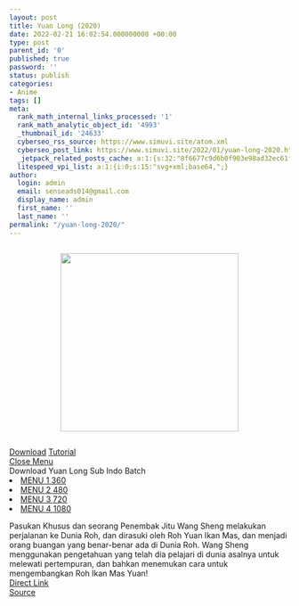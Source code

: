 ```yaml
---
layout: post
title: Yuan Long (2020)
date: 2022-02-21 16:02:54.000000000 +00:00
type: post
parent_id: '0'
published: true
password: ''
status: publish
categories:
- Anime
tags: []
meta:
  rank_math_internal_links_processed: '1'
  rank_math_analytic_object_id: '4993'
  _thumbnail_id: '24633'
  cyberseo_rss_source: https://www.simuvi.site/atom.xml
  cyberseo_post_link: https://www.simuvi.site/2022/01/yuan-long-2020.html
  _jetpack_related_posts_cache: a:1:{s:32:"8f6677c9d6b0f903e98ad32ec61f8deb";a:2:{s:7:"expires";i:1663436652;s:7:"payload";a:3:{i:0;a:1:{s:2:"id";i:24670;}i:1;a:1:{s:2:"id";i:24612;}i:2;a:1:{s:2:"id";i:24640;}}}}
  litespeed_vpi_list: a:1:{i:0;s:15:"svg+xml;base64,";}
author:
  login: admin
  email: senseads014@gmail.com
  display_name: admin
  first_name: ''
  last_name: ''
permalink: "/yuan-long-2020/"
---
```

<div class="separator" style="clear: both;"><a href="https://i.imgur.com/SSrtOm9.jpg" style="display: block; padding: 1em 0; text-align: center; "><img alt="" border="0" height="320" data-original-height="800" data-original-width="571" src="{{ site.baseurl }}/assets/2022/02/SSrtOm9.jpg" /></a></div>
<p> <!--[ DOWNLOAD MENU ]-->
<div class="dndpop"><a class="dnlds" href="#dndcloud"><i class="fa fa-download"></i> Download</a> <a class="tutor" href="/p/tutorial.html" target="_blank" rel="noopener"><i class="fa fa-info-circle"></i> Tutorial</a></div>
<div id="dndcloud" class="dndwin"><a href="#" class="dndclose" title="Close">Close Menu</a><br /> <span>Download Yuan Long Sub Indo Batch</span>
<li><a href="https://cararegistrasi.com/pXj8" target="_blank" rel="noopener"><i class="fa fa-atom"></i> MENU 1 360</a></li>
<li><a href="https://cararegistrasi.com/1yy3s9Y7M" target="_blank" rel="noopener"><i class="fa fa-atom"></i> MENU 2 480</a></li>
<li><a href="https://cararegistrasi.com/9O3yBL" target="_blank" rel="noopener"><i class="fa fa-atom"></i> MENU 3 720</a></li>
<li><a href="https://cararegistrasi.com/UUQ0U" target="_blank" rel="noopener"><i class="fa fa-atom"></i> MENU 4 1080</a></li>
</div>
<p> <!--[ INFO MENU ]-->
<div class="inposts"> <span>Pasukan Khusus dan seorang Penembak Jitu Wang Sheng melakukan perjalanan ke Dunia Roh, dan dirasuki oleh Roh Yuan Ikan Mas, dan menjadi orang buangan yang benar-benar ada di Dunia Roh. Wang Sheng menggunakan pengetahuan yang telah dia pelajari di dunia asalnya untuk melewati pertempuran, dan bahkan menemukan cara untuk mengembangkan Roh Ikan Mas Yuan!</span></div>
<link rel="stylesheet" href="https://cdnjs.cloudflare.com/ajax/libs/font-awesome/4.7.0/css/font-awesome.min.css" />
<div class="divbtn"> <a href="https://handymansurrender.com/fihup8buzv?key=94550f7ce39444073321dde3b8782f97" class="btn"><i class="fa fa-download"></i> Direct Link</a> <br /><a href="https://www.simuvi.site/2022/01/yuan-long-2020.html">Source</a> </div>
